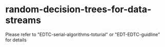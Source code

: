 # random-decision-trees-for-data-streams
Please refer to "EDTC-serial-algorithms-toturial" or "EDT-EDTC-guidline" for details
